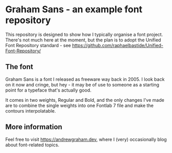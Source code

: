 # Graham Sans - an example font repository

This repository is designed to show how I typically organise a font project. There's not much here at the moment, but the plan is to adopt the Unified Font Repository standard - see https://github.com/raphaelbastide/Unified-Font-Repository/
## The font

Graham Sans is a font I released as freeware way back in 2005. I look back on it now and cringe, but hey - it may be of use to someone as a starting point for a typeface that's actually good.

It comes in two weights, Regular and Bold, and the only changes I've made are to combine the single weights into one Fontlab 7 file and make the contours interpolatable.

## More information

Feel free to visit https://andrewgraham.dev, where I (very) occasionally blog about font-related topics.
